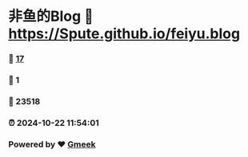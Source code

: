 # 非鱼的Blog :link: https://Spute.github.io/feiyu.blog 
### :page_facing_up: [17](https://Spute.github.io/feiyu.blog/tag.html) 
### :speech_balloon: 1 
### :hibiscus: 23518 
### :alarm_clock: 2024-10-22 11:54:01 
### Powered by :heart: [Gmeek](https://github.com/Meekdai/Gmeek)

